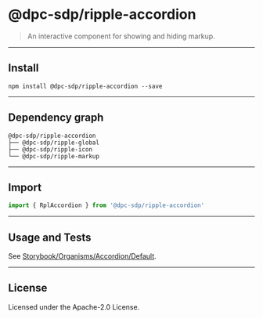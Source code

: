 <!-- GENERATED_DOCS -->
# @dpc-sdp/ripple-accordion

> An interactive component for showing and hiding markup.

--------------------------------------------------------------------------------

## Install

```shell
npm install @dpc-sdp/ripple-accordion --save
```

--------------------------------------------------------------------------------

## Dependency graph

```shell
@dpc-sdp/ripple-accordion
├── @dpc-sdp/ripple-global
├── @dpc-sdp/ripple-icon
└── @dpc-sdp/ripple-markup
```

--------------------------------------------------------------------------------

## Import

```js
import { RplAccordion } from '@dpc-sdp/ripple-accordion'
```

--------------------------------------------------------------------------------

## Usage and Tests

See [Storybook/Organisms/Accordion/Default](https://ripple.sdp.vic.gov.au/?path=/story/organisms-accordion--default).

--------------------------------------------------------------------------------

## License

Licensed under the Apache-2.0 License.

<!-- /GENERATED_DOCS -->
